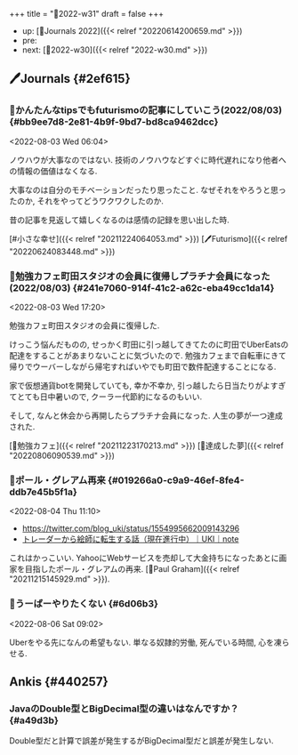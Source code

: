 +++
title = "📓2022-w31"
draft = false
+++

-   up: [📅Journals 2022]({{< relref "20220614200659.md" >}})
-   pre:
-   next: [📓2022-w30]({{< relref "2022-w30.md" >}})


## 🖊Journals {#2ef615}


### 💭かんたんなtipsでもfuturismoの記事にしていこう(2022/08/03) {#bb9ee7d8-2e81-4b9f-9bd7-bd8ca9462dcc}

<span class="timestamp-wrapper"><span class="timestamp">&lt;2022-08-03 Wed 06:04&gt;</span></span>

ノウハウが大事なのではない. 技術のノウハウなどすぐに時代遅れになり他者への情報の価値はなくなる.

大事なのは自分のモチベーションだったり思ったこと. なぜそれをやろうと思ったのか, それをやってどうワクワクしたのか.

昔の記事を見返して嬉しくなるのは感情の記録を思い出した時.

[#小さな幸せ]({{< relref "20211224064053.md" >}}) [🖊Futurismo]({{< relref "20220624083448.md" >}})


### 💭勉強カフェ町田スタジオの会員に復帰しプラチナ会員になった(2022/08/03) {#241e7060-914f-41c2-a62c-eba49cc1da14}

<span class="timestamp-wrapper"><span class="timestamp">&lt;2022-08-03 Wed 17:20&gt;</span></span>

勉強カフェ町田スタジオの会員に復帰した.

けっこう悩んだものの, せっかく町田に引っ越してきてたのに町田でUberEatsの配達をすることがあまりないことに気づいたので. 勉強カフェまで自転車にきて帰りでウーバーしながら帰宅すればいやでも町田で数件配達することになる.

家で仮想通貨botを開発していても, 幸か不幸か, 引っ越したら日当たりがよすぎてとても日中暑いので, クーラー代節約になるのもいい.

そして, なんと休会から再開したらプラチナ会員になった. 人生の夢が一つ達成された.

[🔖勉強カフェ]({{< relref "20211223170213.md" >}}) [🦊達成した夢]({{< relref "20220806090539.md" >}})


### 💭ポール・グレアム再来 {#019266a0-c9a9-46ef-8fe4-ddb7e45b5f1a}

<span class="timestamp-wrapper"><span class="timestamp">&lt;2022-08-04 Thu 11:10&gt;</span></span>

-   <https://twitter.com/blog_uki/status/1554995662009143296>
-   [トレーダーから絵師に転生する話（現在進行中）｜UKI｜note](https://note.com/uki_profit/n/n22a488a441ee)

これはかっこいい. YahooにWebサービスを売却して大金持ちになったあとに画家を目指したポール・グレアムの再来. [👨Paul Graham]({{< relref "20211215145929.md" >}}).


### 💭うーばーやりたくない {#6d06b3}

<span class="timestamp-wrapper"><span class="timestamp">&lt;2022-08-06 Sat 09:02&gt;</span></span>

Uberをやる先になんの希望もない. 単なる奴隷的労働, 死んでいる時間, 心を凍らせる.


## Ankis {#440257}


### JavaのDouble型とBigDecimal型の違いはなんですか？ {#a49d3b}

Double型だと計算で誤差が発生するがBigDecimal型だと誤差が発生しない.
